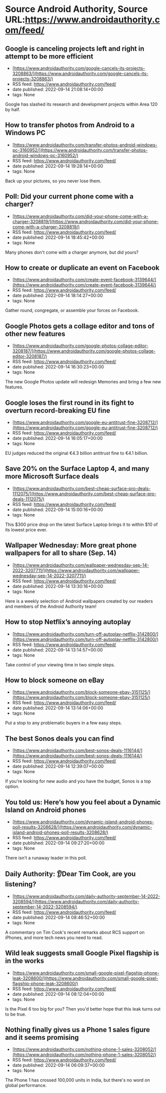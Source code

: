 # Source Android Authority, Source URL:https://www.androidauthority.com/feed/

## Google is canceling projects left and right in attempt to be more efficient
 - [https://www.androidauthority.com/google-cancels-its-projects-3208863/](https://www.androidauthority.com/google-cancels-its-projects-3208863/)
 - RSS feed: https://www.androidauthority.com/feed/
 - date published: 2022-09-14 21:08:14+00:00
 - tags: None

Google has slashed its research and development projects within Area 120 by half.

## How to transfer photos from Android to a Windows PC
 - [https://www.androidauthority.com/transfer-photos-android-windows-pc-3160952/](https://www.androidauthority.com/transfer-photos-android-windows-pc-3160952/)
 - RSS feed: https://www.androidauthority.com/feed/
 - date published: 2022-09-14 19:28:14+00:00
 - tags: None

Back up your pictures, so you never lose them.

## Poll: Did your current phone come with a charger?
 - [https://www.androidauthority.com/did-your-phone-come-with-a-charger-3208819/](https://www.androidauthority.com/did-your-phone-come-with-a-charger-3208819/)
 - RSS feed: https://www.androidauthority.com/feed/
 - date published: 2022-09-14 18:45:42+00:00
 - tags: None

Many phones don't come with a charger anymore, but did yours?

## How to create or duplicate an event on Facebook
 - [https://www.androidauthority.com/create-event-facebook-3139644/](https://www.androidauthority.com/create-event-facebook-3139644/)
 - RSS feed: https://www.androidauthority.com/feed/
 - date published: 2022-09-14 18:14:27+00:00
 - tags: None

Gather round, congregate, or assemble your forces on Facebook.

## Google Photos gets a collage editor and tons of other new features
 - [https://www.androidauthority.com/google-photos-collage-editor-3208187/](https://www.androidauthority.com/google-photos-collage-editor-3208187/)
 - RSS feed: https://www.androidauthority.com/feed/
 - date published: 2022-09-14 16:30:23+00:00
 - tags: None

The new Google Photos update will redesign Memories and bring a few new features.

## Google loses the first round in its fight to overturn record-breaking EU fine
 - [https://www.androidauthority.com/google-eu-antitrust-fine-3208712/](https://www.androidauthority.com/google-eu-antitrust-fine-3208712/)
 - RSS feed: https://www.androidauthority.com/feed/
 - date published: 2022-09-14 16:05:17+00:00
 - tags: None

EU judges reduced the original €4.3 billion antitrust fine to €4.1 billion.

## Save 20% on the Surface Laptop 4, and many more Microsoft Surface deals
 - [https://www.androidauthority.com/best-cheap-surface-pro-deals-1112075/](https://www.androidauthority.com/best-cheap-surface-pro-deals-1112075/)
 - RSS feed: https://www.androidauthority.com/feed/
 - date published: 2022-09-14 15:00:16+00:00
 - tags: None

This $300 price drop on the latest Surface Laptop brings it to within $10 of its lowest price ever.

## Wallpaper Wednesday: More great phone wallpapers for all to share (Sep. 14)
 - [https://www.androidauthority.com/wallpaper-wednesday-sep-14-2022-3207711/](https://www.androidauthority.com/wallpaper-wednesday-sep-14-2022-3207711/)
 - RSS feed: https://www.androidauthority.com/feed/
 - date published: 2022-09-14 13:30:16+00:00
 - tags: None

Here is a weekly selection of Android wallpapers created by our readers and members of the Android Authority team!

## How to stop Netflix’s annoying autoplay
 - [https://www.androidauthority.com/turn-off-autoplay-netflix-3142800/](https://www.androidauthority.com/turn-off-autoplay-netflix-3142800/)
 - RSS feed: https://www.androidauthority.com/feed/
 - date published: 2022-09-14 13:14:57+00:00
 - tags: None

Take control of your viewing time in two simple steps.

## How to block someone on eBay
 - [https://www.androidauthority.com/block-someone-ebay-3151125/](https://www.androidauthority.com/block-someone-ebay-3151125/)
 - RSS feed: https://www.androidauthority.com/feed/
 - date published: 2022-09-14 13:14:06+00:00
 - tags: None

Put a stop to any problematic buyers in a few easy steps.

## The best Sonos deals you can find
 - [https://www.androidauthority.com/best-sonos-deals-1116144/](https://www.androidauthority.com/best-sonos-deals-1116144/)
 - RSS feed: https://www.androidauthority.com/feed/
 - date published: 2022-09-14 12:39:07+00:00
 - tags: None

If you're looking for new audio and you have the budget, Sonos is a top option.

## You told us: Here’s how you feel about a Dynamic Island on Android phones
 - [https://www.androidauthority.com/dynamic-island-android-phones-poll-results-3208628/](https://www.androidauthority.com/dynamic-island-android-phones-poll-results-3208628/)
 - RSS feed: https://www.androidauthority.com/feed/
 - date published: 2022-09-14 09:27:20+00:00
 - tags: None

There isn't a runaway leader in this poll.

## Daily Authority: 👂Dear Tim Cook, are you listening?
 - [https://www.androidauthority.com/daily-authority-september-14-2022-3208594/](https://www.androidauthority.com/daily-authority-september-14-2022-3208594/)
 - RSS feed: https://www.androidauthority.com/feed/
 - date published: 2022-09-14 08:46:52+00:00
 - tags: None

A commentary on Tim Cook's recent remarks about RCS support on iPhones, and more tech news you need to read.

## Wild leak suggests small Google Pixel flagship is in the works
 - [https://www.androidauthority.com/small-google-pixel-flagship-phone-leak-3208600/](https://www.androidauthority.com/small-google-pixel-flagship-phone-leak-3208600/)
 - RSS feed: https://www.androidauthority.com/feed/
 - date published: 2022-09-14 08:12:04+00:00
 - tags: None

Is the Pixel 6 too big for you? Then you'd better hope that this leak turns out to be true.

## Nothing finally gives us a Phone 1 sales figure and it seems promising
 - [https://www.androidauthority.com/nothing-phone-1-sales-3208052/](https://www.androidauthority.com/nothing-phone-1-sales-3208052/)
 - RSS feed: https://www.androidauthority.com/feed/
 - date published: 2022-09-14 06:09:37+00:00
 - tags: None

The Phone 1 has crossed 100,000 units in India, but there's no word on global performance.
